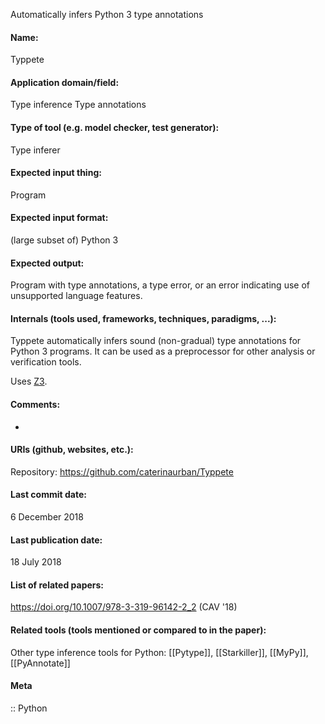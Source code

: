 Automatically infers Python 3 type annotations

#### Name:
Typpete

#### Application domain/field:
Type inference
Type annotations

#### Type of tool (e.g. model checker, test generator):
Type inferer

#### Expected input thing:
Program

#### Expected input format:
(large subset of) Python 3

#### Expected output:
Program with type annotations, a type error, or an error indicating use of unsupported language features.

#### Internals (tools used, frameworks, techniques, paradigms, ...):
Typpete automatically infers sound (non-gradual) type annotations for Python 3 programs. It can be used as a preprocessor for other analysis or verification tools.

Uses [Z3](Solvers/SMT/Z3.md).

#### Comments:
-

#### URIs (github, websites, etc.):
Repository: https://github.com/caterinaurban/Typpete

#### Last commit date:
6 December 2018

#### Last publication date:
18 July 2018

#### List of related papers:
https://doi.org/10.1007/978-3-319-96142-2_2 (CAV '18)

#### Related tools (tools mentioned or compared to in the paper):
Other type inference tools for Python: [[Pytype]], [[Starkiller]], [[MyPy]], [[PyAnnotate]]

#### Meta
:: Python
